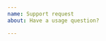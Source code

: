 ```yaml
---
name: Support request
about: Have a usage question?

---
```


<!--
Have a usage question?
======================
The issue tracker isn't the best place for usage questions. This format is not well-suited for Q&A, and questions here don't have as much visibility as they do elsewhere. Before you ask a question, here are some resources to get help first:

- Check the paella documentation: https://github.com/polimediaupv/paella/blob/master/doc/README.md
- Ask the question in the Paella Player mailing list: https://listas.upv.es/mailman/listinfo/paellaplayer
-->
